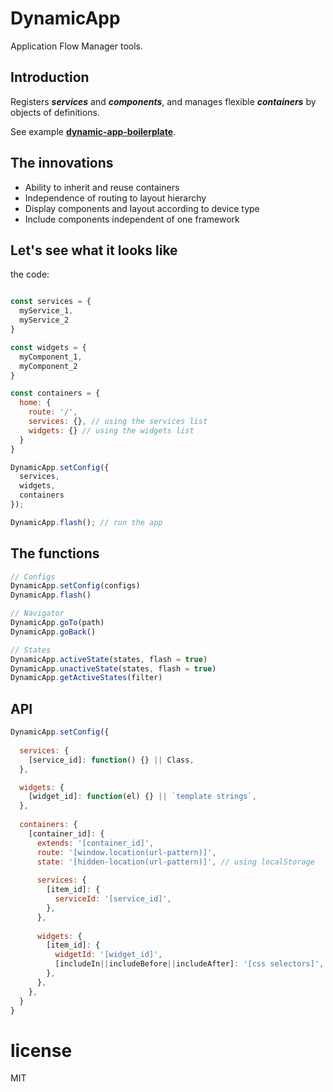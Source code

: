 
# DynamicApp
Application Flow Manager tools. 

## Introduction
Registers ***services*** and ***components***,
and manages flexible ***containers*** by objects of definitions.

See example **[dynamic-app-boilerplate](https://github.com/dynamic-app/dynamic-app-boilerplate)**. 

## The innovations
- Ability to inherit and reuse containers
- Independence of routing to layout hierarchy
- Display components and layout according to device type
- Include components independent of one framework

## Let's see what it looks like
the code:
```js

const services = {
  myService_1,
  myService_2
}

const widgets = {
  myComponent_1,
  myComponent_2
}

const containers = { 
  home: {
    route: '/',
    services: {}, // using the services list
    widgets: {} // using the widgets list
  }
}

DynamicApp.setConfig({
  services,
  widgets,
  containers
});

DynamicApp.flash(); // run the app
```

## The functions
```js
// Configs
DynamicApp.setConfig(configs)
DynamicApp.flash()

// Navigator
DynamicApp.goTo(path)
DynamicApp.goBack()

// States
DynamicApp.activeState(states, flash = true)
DynamicApp.unactiveState(states, flash = true)
DynamicApp.getActiveStates(filter)
```

## API

```js
DynamicApp.setConfig({
  
  services: {
    [service_id]: function() {} || Class,
  },

  widgets: {
    [widget_id]: function(el) {} || `template strings`,
  }, 
  
  containers: {
    [container_id]: {
      extends: '[container_id]',
      route: '[window.location(url-pattern)]',
      state: '[hidden-location(url-pattern)]', // using localStorage
      
      services: {
        [item_id]: {
          serviceId: '[service_id]',
        },
      },
     
      widgets: {
        [item_id]: {
          widgetId: '[widget_id]',
          [includeIn||includeBefore||includeAfter]: '[css selectors]',
        },
      },
    },
  }
}
```

# license
MIT







